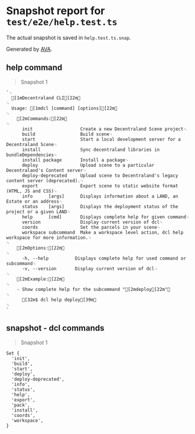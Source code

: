# Snapshot report for `test/e2e/help.test.ts`

The actual snapshot is saved in `help.test.ts.snap`.

Generated by [AVA](https://ava.li).

## help command

> Snapshot 1

    `␊
      [1mDecentraland CLI[22m␊
    ␊
      Usage: [1mdcl [command] [options][22m␊
    ␊
        [2mCommands:[22m␊
    ␊
          init                  Create a new Decentraland Scene project␊
          build                 Build scene␊
          start                 Start a local development server for a Decentraland Scene␊
          install               Sync decentraland libraries in bundleDependencies␊
          install package       Install a package␊
          deploy                Upload scene to a particular Decentraland's Content server␊
          deploy-deprecated     Upload scene to Decentraland's legacy content server (deprecated).␊
          export                Export scene to static website format (HTML, JS and CSS)␊
          info      [args]      Displays information about a LAND, an Estate or an address␊
          status    [args]      Displays the deployment status of the project or a given LAND␊
          help      [cmd]       Displays complete help for given command␊
          version               Display current version of dcl␊
          coords                Set the parcels in your scene␊
          workspace subcommand  Make a workspace level action, dcl help workspace for more information.␊
    ␊
        [2mOptions:[22m␊
    ␊
          -h, --help          Displays complete help for used command or subcommand␊
          -v, --version       Display current version of dcl␊
    ␊
        [2mExample:[22m␊
    ␊
        - Show complete help for the subcommand "[2mdeploy[22m"␊
    ␊
          [32m$ dcl help deploy[39m␊
    ␊
    `

## snapshot - dcl commands

> Snapshot 1

    Set {
      'init',
      'build',
      'start',
      'deploy',
      'deploy-deprecated',
      'info',
      'status',
      'help',
      'export',
      'pack',
      'install',
      'coords',
      'workspace',
    }

